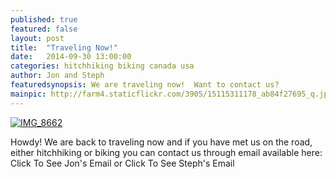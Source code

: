 ```yaml
---
published: true
featured: false
layout: post
title:  "Traveling Now!"
date:   2014-09-30 13:00:00
categories: hitchhiking biking canada usa
author: Jon and Steph
featuredsynopsis: We are traveling now!  Want to contact us?
mainpic: http://farm4.staticflickr.com/3905/15115311178_ab84f27695_q.jpg
---
```


<a class="photo-link photo-center" href="http://www.flickr.com/photos/100330886@N04/15115311178"><img class="photo" title="IMG_8662" src="http://farm4.staticflickr.com/3905/15115311178_ab84f27695.jpg"></a>

Howdy!  We are back to traveling now and if you have met us on the road, either hitchhiking or biking you can contact us through email available here: <a class="jonshiddenemail" onclick="showJonsEmail()">Click To See Jon's Email</a> or <a class="stephshiddenemail" onclick="showStephsEmail()">Click To See Steph's Email</a> 

